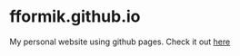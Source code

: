 # fformik.github.io
My personal website using github pages.
Check it out [here](https://fformik.github.io)
